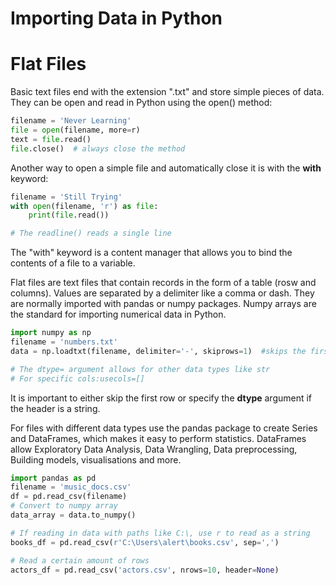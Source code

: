 # Importing Data in Python

# Flat Files
Basic text files end with the extension ".txt" and store simple pieces of data. They can be open and read in Python using the open() method:
```python
filename = 'Never Learning'
file = open(filename, more=r)
text = file.read()
file.close()  # always close the method
```
Another way to open a simple file and automatically close it is with the **with** keyword:
```python
filename = 'Still Trying'
with open(filename, 'r') as file:
    print(file.read())

# The readline() reads a single line
```
The "with" keyword is a content manager that allows you to bind the contents of a file to a variable.

Flat files are text files that contain records in the form of a table (rosw and columns). Values are separated by a delimiter like a comma or dash. They are normally imported with pandas or numpy packages. Numpy arrays are the standard for importing numerical data in Python.
```python
import numpy as np
filename = 'numbers.txt'
data = np.loadtxt(filename, delimiter='-', skiprows=1)  #skips the first row (header)

# The dtype= argument allows for other data types like str
# For specific cols:usecols=[]
```
It is important to either skip the first row or specify the **dtype** argument if the header is a string.

For files with different data types use the pandas package to create Series and DataFrames, which makes it easy to perform statistics. DataFrames allow Exploratory Data Analysis, Data Wrangling, Data preprocessing, Building models, visualisations and more.
```python
import pandas as pd
filename = 'music_docs.csv'
df = pd.read_csv(filename)
# Convert to numpy array
data_array = data.to_numpy()

# If reading in data with paths like C:\, use r to read as a string
books_df = pd.read_csv(r'C:\Users\alert\books.csv', sep=',')

# Read a certain amount of rows
actors_df = pd.read_csv('actors.csv', nrows=10, header=None)
```